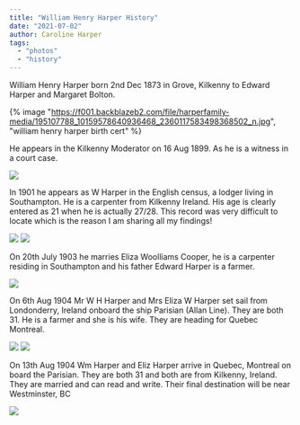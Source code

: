 ```yaml
---
title: "William Henry Harper History"
date: "2021-07-02"
author: Caroline Harper
tags:
  - "photos"
  - "history"
---
```


William Henry Harper born 2nd Dec 1873 in Grove, Kilkenny to Edward Harper and Margaret Bolton.

<!-- ![](https://f001.backblazeb2.com/file/harperfamily-media/195107788_10159578640936468_2360117583498368502_n.jpg) -->

{% image "https://f001.backblazeb2.com/file/harperfamily-media/195107788_10159578640936468_2360117583498368502_n.jpg", "william henry harper birth cert" %}

He appears in the Kilkenny Moderator on 16 Aug 1899. As he is a witness in a court case.

![](https://f001.backblazeb2.com/file/harperfamily-media/194808272_10159579695701468_8454049509137149983_n.jpg)

In 1901 he appears as W Harper in the English census, a lodger living in Southampton. He is a carpenter from Kilkenny Ireland. His age is clearly entered as 21 when he is actually 27/28. This record was very difficult to locate which is the reason I am sharing all my findings!

![](https://f001.backblazeb2.com/file/harperfamily-media/194398969_10159578641051468_3854139150661675921_n.jpg)
![](https://f001.backblazeb2.com/file/harperfamily-media/194823319_10159578640916468_8622584867101876409_n.jpg)

On 20th July 1903 he marries Eliza Woolliams Cooper, he is a carpenter residing in Southampton and his father Edward Harper is a farmer.

![](https://f001.backblazeb2.com/file/harperfamily-media/194870945_10159578640831468_2275171509798320045_n.jpg)

On 6th Aug 1904 Mr W H Harper and Mrs Eliza W Harper set sail from Londonderry, Ireland onboard the ship Parisian (Allan Line). They are both 31. He is a farmer and she is his wife. They are heading for Quebec Montreal.

![](https://f001.backblazeb2.com/file/harperfamily-media/194881982_10159578640836468_1478707156432631096_n.jpg)
![](https://f001.backblazeb2.com/file/harperfamily-media/194475525_10159578641146468_3078073803819245624_n.jpg)

On 13th Aug 1904 Wm Harper and Eliz Harper arrive in Quebec, Montreal on board the Parisian. They are both 31 and both are from Kilkenny, Ireland. They are married and can read and write. Their final destination will be near Westminster, BC

![](https://f001.backblazeb2.com/file/harperfamily-media/194404814_10159578641136468_490753602689710610_n.jpg)
